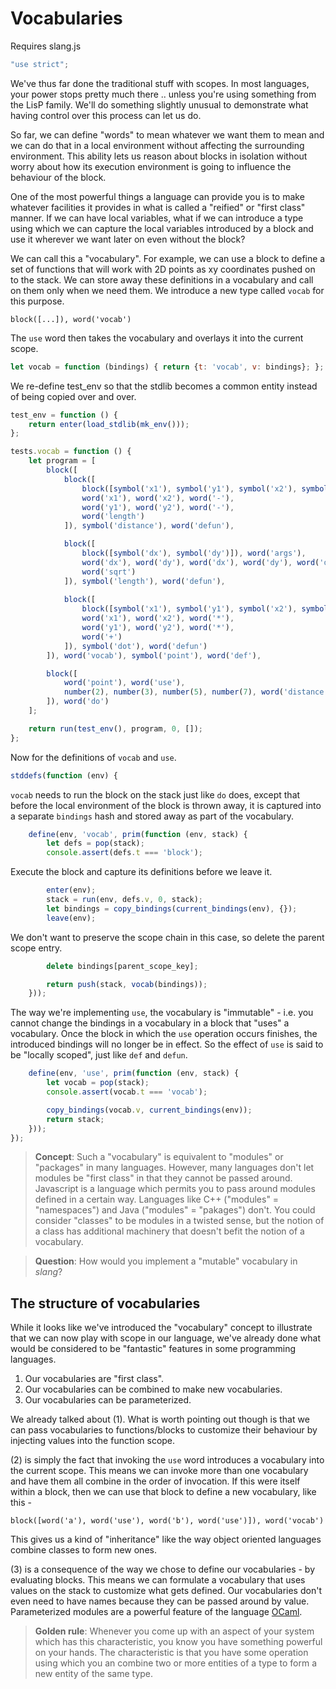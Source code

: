 # Vocabularies

Requires slang.js
```js
"use strict";

```
We've thus far done the traditional stuff with scopes. In most languages,
your power stops pretty much there .. unless you're using something from
the LisP family. We'll do something slightly unusual to demonstrate what
having control over this process can let us do. 

So far, we can define "words" to mean whatever we want them to mean
and we can do that in a local environment without affecting the surrounding
environment. This ability lets us reason about blocks in isolation without
worry about how its execution environment is going to influence the
behaviour of the block.

One of the most powerful things a language can provide you is to make
whatever facilities it provides in what is called a "reified" or "first class"
manner. If we can have local variables, what if we can introduce a type
using which we can capture the local variables introduced by a block and
use it wherever we want later on even without the block?

We can call this a "vocabulary". For example, we can use a block to define
a set of functions that will work with 2D points as xy coordinates pushed on
to the stack. We can store away these definitions in a vocabulary and call
on them only when we need them. We introduce a new type called `vocab` for
this purpose.

```
block([...]), word('vocab')
```

The `use` word then takes the vocabulary and overlays it into the current
scope.


```js
let vocab = function (bindings) { return {t: 'vocab', v: bindings}; };

```
We re-define test_env so that the stdlib becomes a common entity instead
of being copied over and over.
```js
test_env = function () {
    return enter(load_stdlib(mk_env()));
};

tests.vocab = function () {
    let program = [
        block([
            block([
                block([symbol('x1'), symbol('y1'), symbol('x2'), symbol('y2')]), word('args'),
                word('x1'), word('x2'), word('-'),
                word('y1'), word('y2'), word('-'),
                word('length')
            ]), symbol('distance'), word('defun'),

            block([
                block([symbol('dx'), symbol('dy')]), word('args'),
                word('dx'), word('dy'), word('dx'), word('dy'), word('dot'),
                word('sqrt')
            ]), symbol('length'), word('defun'),
            
            block([
                block([symbol('x1'), symbol('y1'), symbol('x2'), symbol('y2')]), word('args'),
                word('x1'), word('x2'), word('*'),
                word('y1'), word('y2'), word('*'),
                word('+')
            ]), symbol('dot'), word('defun')
        ]), word('vocab'), symbol('point'), word('def'),

        block([
            word('point'), word('use'),
            number(2), number(3), number(5), number(7), word('distance')
        ]), word('do')
    ];

    return run(test_env(), program, 0, []);
};

```
Now for the definitions of `vocab` and `use`.
```js
stddefs(function (env) {
```
`vocab` needs to run the block on the stack just like
`do` does, except that before the local environment of the
block is thrown away, it is captured into a separate `bindings`
hash and stored away as part of the vocabulary.
```js
    define(env, 'vocab', prim(function (env, stack) {
        let defs = pop(stack);
        console.assert(defs.t === 'block');

```
Execute the block and capture its definitions before
we leave it.
```js
        enter(env);
        stack = run(env, defs.v, 0, stack);
        let bindings = copy_bindings(current_bindings(env), {});
        leave(env);

```
We don't want to preserve the scope chain in this case, so
delete the parent scope entry.
```js
        delete bindings[parent_scope_key];

        return push(stack, vocab(bindings));
    }));

```
The way we're implementing `use`, the vocabulary is
"immutable" - i.e. you cannot change the bindings
in a vocabulary in a block that "uses" a vocabulary.
Once the block in which the `use` operation occurs
finishes, the introduced bindings will no longer be
in effect. So the effect of `use` is said to be 
"locally scoped", just like `def` and `defun`.
```js
    define(env, 'use', prim(function (env, stack) {
        let vocab = pop(stack);
        console.assert(vocab.t === 'vocab');

        copy_bindings(vocab.v, current_bindings(env));
        return stack;
    }));
});

```
> **Concept**: Such a "vocabulary" is equivalent to "modules" or "packages" in
> many languages. However, many languages don't let modules be "first class"
> in that they cannot be passed around. Javascript is a language which permits
> you to pass around modules defined in a certain way. Languages like C++
> ("modules" = "namespaces") and Java ("modules" = "pakages") don't. You could
> consider "classes" to be modules in a twisted sense, but the notion of a
> class has additional machinery that doesn't befit the notion of a
> vocabulary.


> **Question**: How would you implement a "mutable" vocabulary in *slang*?

## The structure of vocabularies

While it looks like we've introduced the "vocabulary" concept to illustrate
that we can now play with scope in our language, we've already done what would
be considered to be "fantastic" features in some programming languages.

1. Our vocabularies are "first class".
2. Our vocabularies can be combined to make new vocabularies.
3. Our vocabularies can be parameterized.

We already talked about (1). What is worth pointing out though is that we can
pass vocabularies to functions/blocks to customize their behaviour by injecting
values into the function scope.

(2) is simply the fact that invoking the `use` word introduces a vocabulary into
the current scope. This means we can invoke more than one vocabulary and have them
all combine in the order of invocation. If this were itself within a block, then
we can use that block to define a new vocabulary, like this -

```
block([word('a'), word('use'), word('b'), word('use')]), word('vocab')
```

This gives us a kind of "inheritance" like the way object oriented languages
combine classes to form new ones. 

(3) is a consequence of the way we chose to define our vocabularies - by 
evaluating blocks. This means we can formulate a vocabulary that uses
values on the stack to customize what gets defined. Our vocabularies don't
even need to have names because they can be passed around by value. Parameterized
modules are a powerful feature of the language [OCaml].

[OCaml]: https://ocaml.org/

> **Golden rule**: Whenever you come up with an aspect of your
> system which has this characteristic, you know you have 
> something powerful on your hands. The characteristic is that
> you have some operation using which you an combine two or
> more entities of a type to form a new entity of the same type.



